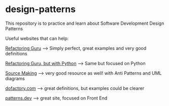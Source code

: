 # design-patterns
This repository is to practice and learn about Software Development Design Patterns

Useful websites that can help:

[Refactoring Guru](https://refactoring.guru/design-patterns)
--> Simply perfect, great examples and very good definitions

[Refactoring Guru, but with Python](https://refactoring.guru/design-patterns/python) --> Same but focused on Python

[Source Making](https://sourcemaking.com/)
--> very good resource as well! with Anti Patterns and UML diagrams

[dofactory.com](http://web.archive.org/web/20110223214743/http://www.dofactory.com/Patterns/Patterns.aspx)
--> great definitions, but examples could be clearer

[patterns.dev](https://www.patterns.dev/posts/introduction/) --> great site, focused on Front End
